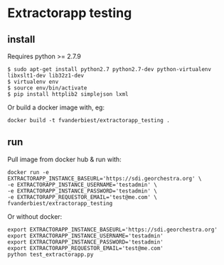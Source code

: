 # Extractorapp testing

## install

Requires python >= 2.7.9

```
$ sudo apt-get install python2.7 python2.7-dev python-virtualenv libxslt1-dev lib32z1-dev
$ virtualenv env
$ source env/bin/activate
$ pip install httplib2 simplejson lxml
```

Or build a docker image with, eg:
```
docker build -t fvanderbiest/extractorapp_testing .
```

## run

Pull image from docker hub & run with:
```
docker run -e EXTRACTORAPP_INSTANCE_BASEURL='https://sdi.georchestra.org' \
-e EXTRACTORAPP_INSTANCE_USERNAME='testadmin' \
-e EXTRACTORAPP_INSTANCE_PASSWORD='testadmin' \
-e EXTRACTORAPP_REQUESTOR_EMAIL='test@me.com' \
fvanderbiest/extractorapp_testing
```

Or without docker:
```
export EXTRACTORAPP_INSTANCE_BASEURL='https://sdi.georchestra.org'
export EXTRACTORAPP_INSTANCE_USERNAME='testadmin'
export EXTRACTORAPP_INSTANCE_PASSWORD='testadmin'
export EXTRACTORAPP_REQUESTOR_EMAIL='test@me.com'
python test_extractorapp.py
```